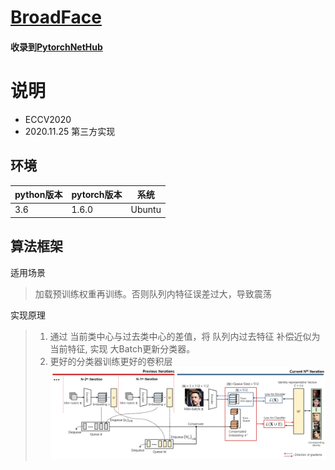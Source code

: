 # [BroadFace](https://arxiv.org/abs/2008.06674)
#### 收录到[PytorchNetHub](https://github.com/bobo0810/PytorchNetHub)

# 说明
- ECCV2020
- 2020.11.25 第三方实现

## 环境

| python版本 | pytorch版本 | 系统   |
|------------|-------------|--------|
| 3.6        | 1.6.0       | Ubuntu |


## 算法框架
适用场景
> 加载预训练权重再训练。否则队列内特征误差过大，导致震荡

实现原理
> 1. 通过 当前类中心与过去类中心的差值，将 队列内过去特征 补偿近似为 当前特征, 实现 大Batch更新分类器。
> 2. 更好的分类器训练更好的卷积层
![](https://github.com/bobo0810/BroadFace/blob/main/imgs/broadface.png)